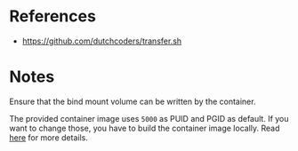 # References

- https://github.com/dutchcoders/transfer.sh

# Notes

Ensure that the bind mount volume can be written by the container.

The provided container image uses `5000` as PUID and PGID as default. If you want to change those, you have to build the container image locally. Read [here](https://github.com/dutchcoders/transfer.sh#building-the-container) for more details.
